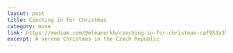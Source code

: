 ```yaml
---
layout: post
title: Czeching in for Christmas
category: move
link: https://medium.com/@eleanorkh/czeching-in-for-christmas-caf953a35a2b
excerpt: A serene Christmas in the Czech Republic
---
```

